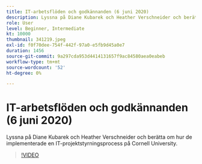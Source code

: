 ```yaml
---
title: IT-arbetsflöden och godkännanden (6 juni 2020)
description: Lyssna på Diane Kubarek och Heather Verschneider och berätta om hur de implementerade en IT-projektstyrningsprocess på Cornell University.
role: User
level: Beginner, Intermediate
kt: 10000
thumbnail: 341219.jpeg
exl-id: f0f70dee-754f-442f-97a0-e5fb9d45a0e7
duration: 1456
source-git-commit: 9a297cda953d4414131657f9ac84580aea0eabeb
workflow-type: tm+mt
source-wordcount: '52'
ht-degree: 0%

---
```


# IT-arbetsflöden och godkännanden (6 juni 2020)

Lyssna på Diane Kubarek och Heather Verschneider och berätta om hur de implementerade en IT-projektstyrningsprocess på Cornell University.

>[!VIDEO](https://video.tv.adobe.com/v/341219/?quality=12&learn=on)
